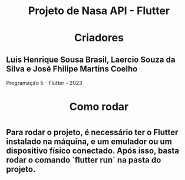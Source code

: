 <h1 align="center"> Projeto de Nasa API - Flutter</h1>
 
<h1 align="center">Criadores</h1>
<h2>Luis Henrique Sousa Brasil, Laercio Souza da Silva e José Fhilipe Martins Coelho </h2>

Programação 5 - Flutter - 2023


<h1 align="center"> Como rodar <h1>

<h2>Para rodar o projeto, é necessário ter o Flutter instalado na máquina, e um emulador ou um dispositivo físico conectado. Após isso, basta rodar o comando `flutter run` na pasta do projeto.</h2>
